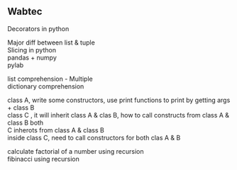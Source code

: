 Wabtec     
------     
Decorators in python     
     
Major diff between list & tuple     
Slicing in python     
pandas + numpy     
pylab     
     
list comprehension - Multiple      
dictionary comprehension     
     
class A, write some constructors, use print functions to print by getting args + class B     
class C , it will inherit class A & clas B, how to call constructs from class A & class B both     
C inherots from class A & class B     
inside class C, need to call constructors for both clas A & B     
     
calculate factorial of a number using recursion     
fibinacci using recursion     
     
